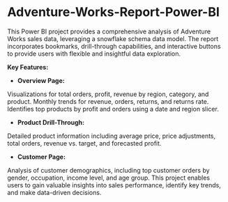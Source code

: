 # Adventure-Works-Report-Power-BI
This Power BI project provides a comprehensive analysis of Adventure Works sales data, leveraging a snowflake schema data model. The report incorporates bookmarks, drill-through capabilities, and interactive buttons to provide users with flexible and insightful data exploration.


**Key Features:**

* **Overview Page:**

Visualizations for total orders, profit, revenue by region, category, and product.
Monthly trends for revenue, orders, returns, and returns rate.
Identifies top products by profit and orders using a date and region slicer.

* **Product Drill-Through:**

Detailed product information including average price, price adjustments, total orders, revenue vs. target, and forecasted profit.

* **Customer Page:**

Analysis of customer demographics, including top customer orders by gender, occupation, income level, and age group.
This project enables users to gain valuable insights into sales performance, identify key trends, and make data-driven decisions.
